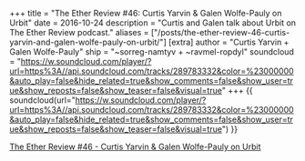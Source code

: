 +++
title = "The Ether Review #46: Curtis Yarvin & Galen Wolfe-Pauly on Urbit"
date = 2016-10-24
description = "Curtis and Galen talk about Urbit on The Ether Review podcast."
aliases = ["/posts/the-ether-review-46-curtis-yarvin-and-galen-wolfe-pauly-on-urbit/"]
[extra]
author = "Curtis Yarvin + Galen Wolfe-Pauly"
ship = "~sorreg-namtyv + ~ravmel-ropdyl"
soundcloud = "https://w.soundcloud.com/player/?url=https%3A//api.soundcloud.com/tracks/289783332&color=%23000000&auto_play=false&hide_related=true&show_comments=false&show_user=true&show_reposts=false&show_teaser=false&visual=true"
+++
{{ soundcloud(url="https://w.soundcloud.com/player/?url=https%3A//api.soundcloud.com/tracks/289783332&color=%23000000&auto_play=false&hide_related=true&show_comments=false&show_user=true&show_reposts=false&show_teaser=false&visual=true") }}

[The Ether Review \#46 - Curtis Yarvin & Galen Wolfe-Pauly on Urbit](https://soundcloud.com/arthurfalls/the-ether-review-46-smoking-dmt-with-mencius-moldbug)
